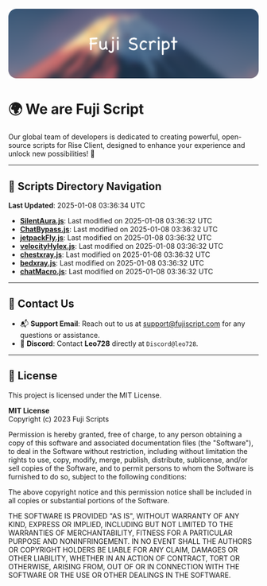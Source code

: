 ![Banner](.github/b.webp)

# 🌍 **We are Fuji Script**

Our global team of developers is dedicated to creating powerful, open-source scripts for Rise Client, designed to enhance your experience and unlock new possibilities! 🌟

---
<!-- SCRIPTS_NAVIGATION_START -->
## 📂 **Scripts Directory Navigation**

**Last Updated**: 2025-01-08 03:36:34 UTC

- **[SilentAura.js](scripts/SilentAura.js)**: Last modified on 2025-01-08 03:36:32 UTC
- **[ChatBypass.js](scripts/ChatBypass.js)**: Last modified on 2025-01-08 03:36:32 UTC
- **[jetpackFly.js](scripts/jetpackFly.js)**: Last modified on 2025-01-08 03:36:32 UTC
- **[velocityHylex.js](scripts/velocityHylex.js)**: Last modified on 2025-01-08 03:36:32 UTC
- **[chestxray.js](scripts/chestxray.js)**: Last modified on 2025-01-08 03:36:32 UTC
- **[bedxray.js](scripts/bedxray.js)**: Last modified on 2025-01-08 03:36:32 UTC
- **[chatMacro.js](scripts/chatMacro.js)**: Last modified on 2025-01-08 03:36:32 UTC

<!-- SCRIPTS_NAVIGATION_END -->

---

## 💬 **Contact Us**  
- 📬 **Support Email**: Reach out to us at [support@fujiscript.com](mailto:support@fujiscript.com) for any questions or assistance.  
- 💬 **Discord**: Contact **Leo728** directly at `Discord@leo728`.

---

## 📜 **License**

This project is licensed under the MIT License.  

**MIT License**  
Copyright (c) 2023 Fuji Scripts  

Permission is hereby granted, free of charge, to any person obtaining a copy of this software and associated documentation files (the "Software"), to deal in the Software without restriction, including without limitation the rights to use, copy, modify, merge, publish, distribute, sublicense, and/or sell copies of the Software, and to permit persons to whom the Software is furnished to do so, subject to the following conditions:  

The above copyright notice and this permission notice shall be included in all copies or substantial portions of the Software.  

THE SOFTWARE IS PROVIDED "AS IS", WITHOUT WARRANTY OF ANY KIND, EXPRESS OR IMPLIED, INCLUDING BUT NOT LIMITED TO THE WARRANTIES OF MERCHANTABILITY, FITNESS FOR A PARTICULAR PURPOSE AND NONINFRINGEMENT. IN NO EVENT SHALL THE AUTHORS OR COPYRIGHT HOLDERS BE LIABLE FOR ANY CLAIM, DAMAGES OR OTHER LIABILITY, WHETHER IN AN ACTION OF CONTRACT, TORT OR OTHERWISE, ARISING FROM, OUT OF OR IN CONNECTION WITH THE SOFTWARE OR THE USE OR OTHER DEALINGS IN THE SOFTWARE.  
